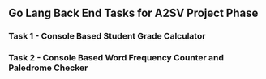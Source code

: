 ## Go Lang Back End Tasks for A2SV Project Phase

### Task 1 - Console Based Student Grade Calculator

### Task 2 - Console Based Word Frequency Counter and Paledrome Checker
